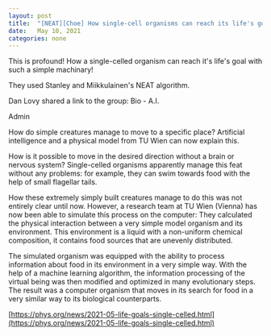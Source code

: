 ```yaml
---
layout: post
title:  "[NEAT][Choe] How single-cell organisms can reach its life's goal with such simple machinary!"
date:   May 10, 2021
categories: none
---
```


This is profound! How a single-celled organism can reach it's life's goal with such a simple machinary!

They used Stanley and Miikkulainen's NEAT algorithm. 




Dan Lovy shared a link to the group: Bio - A.I.

Admin

How do simple creatures manage to move to a specific place? Artificial intelligence and a physical model from TU Wien can now explain this.

How is it possible to move in the desired direction without a brain or nervous system? Single-celled organisms apparently manage this feat without any problems: for example, they can swim towards food with the help of small flagellar tails.

How these extremely simply built creatures manage to do this was not entirely clear until now. However, a research team at TU Wien (Vienna) has now been able to simulate this process on the computer: They calculated the physical interaction between a very simple model organism and its environment. This environment is a liquid with a non-uniform chemical composition, it contains food sources that are unevenly distributed.

The simulated organism was equipped with the ability to process information about food in its environment in a very simple way. With the help of a machine learning algorithm, the information processing of the virtual being was then modified and optimized in many evolutionary steps. The result was a computer organism that moves in its search for food in a very similar way to its biological counterparts.

[https://phys.org/news/2021-05-life-goals-single-celled.html](https://phys.org/news/2021-05-life-goals-single-celled.html)



 

